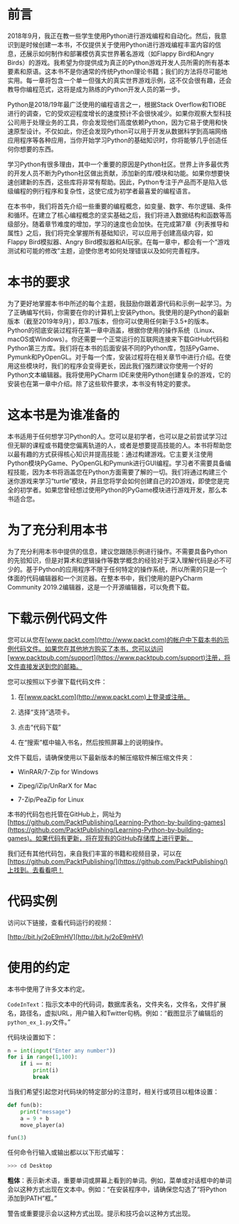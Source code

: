 # 前言

2018年9月，我正在教一些学生使用Python进行游戏编程和自动化。然后，我意识到是时候创建一本书，不仅提供关于使用Python进行游戏编程丰富内容的信息，还展示如何制作和部署模仿真实世界著名游戏（如Flappy Bird和Angry Birds）的游戏。我希望为你提供成为真正的Python游戏开发人员所需的所有基本要素和原语。这本书不是你通常的传统Python理论书籍；我们的方法将尽可能地实用。每一章将包含一个单一但强大的真实世界游戏示例，这不仅会很有趣，还会教导你编程范式，这将是成为熟练的Python开发人员的第一步。

Python是2018/19年最广泛使用的编程语言之一，根据Stack Overflow和TIOBE进行的调查，它的受欢迎程度增长的速度预计不会很快减少。如果你观察大型科技公司用于处理业务的工具，你会发现他们高度依赖Python，因为它易于使用和快速原型设计。不仅如此，你还会发现Python可以用于开发从数据科学到高端网络应用程序等各种应用，当你开始学习Python的基础知识时，你将能够几乎创造任何你想要的东西。

学习Python有很多理由，其中一个重要的原因是Python社区。世界上许多最优秀的开发人员不断为Python社区做出贡献，添加新的库/模块和功能。如果你想要快速创建新的东西，这些库将非常有帮助。因此，Python专注于产品而不是陷入低级编程的例行程序和复杂性，这使它成为初学者最喜爱的编程语言。

在本书中，我们将首先介绍一些重要的编程概念，如变量、数字、布尔逻辑、条件和循环。在建立了核心编程概念的坚实基础之后，我们将进入数据结构和函数等高级部分。随着章节难度的增加，学习的速度也会加快。在完成第7章《列表推导和属性》之后，我们将完全掌握所有基础知识，可以应用于创建高级内容，如Flappy Bird模拟器、Angry Bird模拟器和AI玩家。在每一章中，都会有一个“游戏测试和可能的修改”主题，迫使你思考如何处理错误以及如何完善程序。

# 本书的要求

为了更好地掌握本书中所述的每个主题，我鼓励你跟着源代码和示例一起学习。为了正确编写代码，你需要在你的计算机上安装Python。我使用的是Python的最新版本（截至2019年9月），即3.7版本，但你可以使用任何新于3.5+的版本。Python的彻底安装过程将在第一章中涵盖，根据你使用的操作系统（Linux、macOS或Windows）。你还需要一个正常运行的互联网连接来下载GitHub代码和Python第三方库。我们将在本书的后面安装不同的Python库，包括PyGame、Pymunk和PyOpenGL。对于每一个库，安装过程将在相关章节中进行介绍。在使用这些模块时，我们的程序会变得更长，因此我们强烈建议你使用一个好的Python文本编辑器。我将使用PyCharm IDE来使用Python创建复杂的游戏，它的安装也在第一章中介绍。除了这些软件要求，本书没有特定的要求。

# 这本书是为谁准备的

本书适用于任何想学习Python的人。您可以是初学者，也可以是之前尝试学习过但无聊的课程或书籍使您偏离轨道的人，或者是想要提高技能的人。本书将帮助您以最有趣的方式获得核心知识并提高技能：通过构建游戏。它主要关注使用Python模块PyGame、PyOpenGL和Pymunk进行GUI编程。学习者不需要具备编程技能，因为本书将涵盖您在Python方面需要了解的一切。我们将通过构建三个迷你游戏来学习“turtle”模块，并且您将学会如何创建自己的2D游戏，即使您是完全的初学者。如果您曾经想过使用Python的PyGame模块进行游戏开发，那么本书适合您。

# 为了充分利用本书

为了充分利用本书中提供的信息，建议您跟随示例进行操作。不需要具备Python的先验知识，但是对算术和逻辑操作等数学概念的经验对于深入理解代码是必不可少的。基于Python的应用程序不限于任何特定的操作系统，所以所需的只是一个体面的代码编辑器和一个浏览器。在整本书中，我们使用的是PyCharm Community 2019.2编辑器，这是一个开源编辑器，可以免费下载。

# 下载示例代码文件

您可以从您在[www.packt.com](http://www.packt.com)的帐户中下载本书的示例代码文件。如果您在其他地方购买了本书，您可以访问[www.packtpub.com/support](https://www.packtpub.com/support)注册，将文件直接发送到您的邮箱。

您可以按照以下步骤下载代码文件：

1.  在[www.packt.com](http://www.packt.com)上登录或注册。

1.  选择“支持”选项卡。

1.  点击“代码下载”

1.  在“搜索”框中输入书名，然后按照屏幕上的说明操作。

文件下载后，请确保使用以下最新版本的解压缩软件解压缩文件夹：

+   WinRAR/7-Zip for Windows

+   Zipeg/iZip/UnRarX for Mac

+   7-Zip/PeaZip for Linux

本书的代码包也托管在GitHub上，网址为[https://github.com/PacktPublishing/Learning-Python-by-building-games](https://github.com/PacktPublishing/Learning-Python-by-building-games)。如果代码有更新，将在现有的GitHub存储库上进行更新。

我们还有其他代码包，来自我们丰富的书籍和视频目录，可以在[https://github.com/PacktPublishing/](https://github.com/PacktPublishing/)上找到。去看看吧！

# 代码实例

访问以下链接，查看代码运行的视频：

[http://bit.ly/2oE9mHV](http://bit.ly/2oE9mHV)

# 使用的约定

本书中使用了许多文本约定。

`CodeInText`：指示文本中的代码词，数据库表名，文件夹名，文件名，文件扩展名，路径名，虚拟URL，用户输入和Twitter句柄。例如：“截图显示了编辑后的`python_ex_1.py`文件。”

代码块设置如下：

```py
n = int(input("Enter any number"))
for i in range(1,100):
    if i == n:
        print(i)
        break
```

当我们希望引起您对代码块的特定部分的注意时，相关行或项目以粗体设置：

```py
def fun(b):
    print("message")
    a = 9 + b
    move_player(a)

fun(3)    
```

任何命令行输入或输出都以以下形式编写：

```py
>>> cd Desktop 
```

**粗体**：表示新术语，重要单词或屏幕上看到的单词。例如，菜单或对话框中的单词会以这种方式出现在文本中。例如：“在安装程序中，请确保您勾选了“将Python添加到PATH”框。”

警告或重要提示会以这种方式出现。提示和技巧会以这种方式出现。
